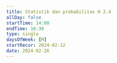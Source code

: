 ```yaml
---
title: Statistik dan probabilitas H 2.4
allDay: false
startTime: 14:00
endTime: 16:30
type: single
daysOfWeek: [M]
startRecur: 2024-02-12
date: 2024-02-26
---
```

